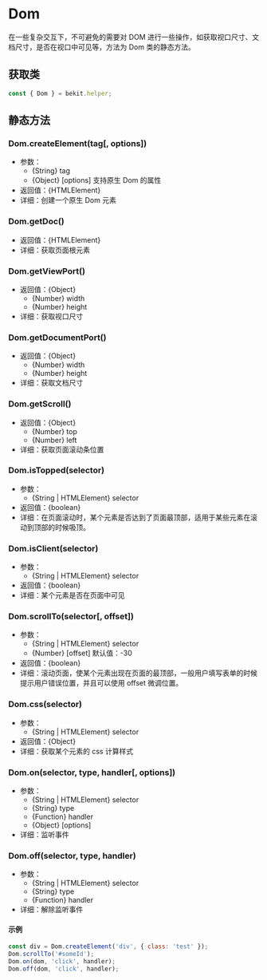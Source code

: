# Dom
在一些复杂交互下，不可避免的需要对 DOM 进行一些操作，如获取视口尺寸、文档尺寸，是否在视口中可见等，方法为 Dom 类的静态方法。

## 获取类
```javascript
const { Dom } = bekit.helper;
```

## 静态方法
### Dom.createElement(tag[, options])
- 参数：
  - {String} tag
  - {Object} [options] 支持原生 Dom 的属性
- 返回值：{HTMLElement}
- 详细：创建一个原生 Dom 元素

### Dom.getDoc()
- 返回值：{HTMLElement}
- 详细：获取页面根元素

### Dom.getViewPort()
- 返回值：{Object}
  - {Number} width
  - {Number} height
- 详细：获取视口尺寸

### Dom.getDocumentPort()
- 返回值：{Object}
  - {Number} width
  - {Number} height
- 详细：获取文档尺寸

### Dom.getScroll()
- 返回值：{Object}
  - {Number} top
  - {Number} left
- 详细：获取页面滚动条位置

### Dom.isTopped(selector)
- 参数：
  - {String | HTMLElement} selector
- 返回值：{boolean}
- 详细：在页面滚动时，某个元素是否达到了页面最顶部，适用于某些元素在滚动到顶部的时候吸顶。

### Dom.isClient(selector)
- 参数：
  - {String | HTMLElement} selector
- 返回值：{boolean}
- 详细：某个元素是否在页面中可见

### Dom.scrollTo(selector[, offset])
- 参数：
  - {String | HTMLElement} selector
  - {Number} [offset] 默认值：-30
- 返回值：{boolean}
- 详细：滚动页面，使某个元素出现在页面的最顶部，一般用户填写表单的时候提示用户错误位置，并且可以使用 offset 微调位置。

### Dom.css(selector)
- 参数：
  - {String | HTMLElement} selector
- 返回值：{Object}
- 详细：获取某个元素的 css 计算样式

### Dom.on(selector, type, handler[, options])
- 参数：
  - {String | HTMLElement} selector
  - {String} type
  - {Function} handler
  - {Object} [options]
- 详细：监听事件

### Dom.off(selector, type, handler)
- 参数：
  - {String | HTMLElement} selector
  - {String} type
  - {Function} handler
- 详细：解除监听事件

#### 示例
```javascript
const div = Dom.createElement('div', { class: 'test' });
Dom.scrollTo('#someId');
Dom.on(dom, 'click', handler);
Dom.off(dom, 'click', handler);
```
